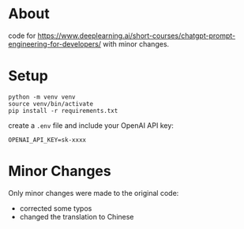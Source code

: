 # About
code for https://www.deeplearning.ai/short-courses/chatgpt-prompt-engineering-for-developers/ with minor changes.

# Setup

```
python -m venv venv
source venv/bin/activate
pip install -r requirements.txt
```

create a `.env` file and include your OpenAI API key:

```
OPENAI_API_KEY=sk-xxxx
```

# Minor Changes

Only minor changes were made to the original code:

- corrected some typos
- changed the translation to Chinese

